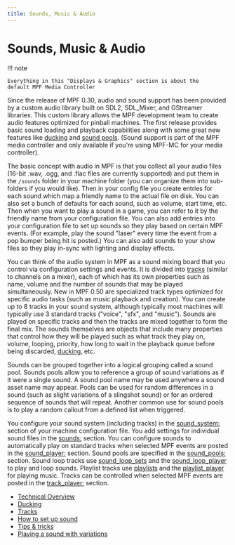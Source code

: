 ```yaml
---
title: Sounds, Music & Audio
---
```


# Sounds, Music & Audio


!!! note

    Everything in this "Displays & Graphics" section is about the
    default MPF Media Controller

Since the release of MPF 0.30, audio and sound support has been provided
by a custom audio library built on SDL2, SDL_Mixer, and GStreamer
libraries. This custom library allows the MPF development team to create
audio features optimized for pinball machines. The first release
provides basic sound loading and playback capabilities along with some
great new features like [ducking](ducking.md) and [sound pools](variations.md). (Sound support is part of the MPF media controller and only
available if you're using MPF-MC for your media controller).

The basic concept with audio in MPF is that you collect all your audio
files (16-bit .wav, .ogg, and .flac files are currently supported) and
put them in the `/sounds` folder in your machine folder (you can
organize them into sub-folders if you would like). Then in your config
file you create entries for each sound which map a friendly name to the
actual file on disk. You can also set a bunch of defaults for each
sound, such as volume, start time, etc. Then when you want to play a
sound in a game, you can refer to it by the friendly name from your
configuration file. You can also add entries into your configuration
file to set up sounds so they play based on certain MPF events. (For
example, play the sound "laser" every time the event from a pop bumper
being hit is posted.) You can also add sounds to your show files so they
play in-sync with lighting and display effects.

You can think of the audio system in MPF as a sound mixing board that
you control via configuration settings and events. It is divided into
[tracks](tracks.md) (similar to
channels on a mixer), each of which has its own properties such as name,
volume and the number of sounds that may be played simultaneously. New
in MPF 0.50 are specialized track types optimized for specific audio
tasks (such as music playback and creation). You can create up to 8
tracks in your sound system, although typically most machines will
typically use 3 standard tracks ("voice", "sfx", and "music").
Sounds are played on specific tracks and then the tracks are mixed
together to form the final mix. The sounds themselves are objects that
include many properties that control how they will be played such as
what track they play on, volume, looping, priority, how long to wait in
the playback queue before being discarded,
[ducking](ducking.md), etc.

Sounds can be grouped together into a logical grouping called a sound
pool. Sounds pools allow you to reference a group of sound variations as
if it were a single sound. A sound pool name may be used anywhere a
sound asset name may appear. Pools can be used for random differences in
a sound (such as slight variations of a slingshot sound) or for an
ordered sequence of sounds that will repeat. Another common use for
sound pools is to play a random callout from a defined list when
triggered.

You configure your sound system (including tracks) in the
[sound_system:](../../config/sound_system.md)
section of your machine configuration file. You add settings for
individual sound files in the
[sounds:](../../config/sounds.md) section. You
can configure sounds to automatically play on standard tracks when
selected MPF events are posted in the
[sound_player:](../../config_players/sound_player.md) section. Sound pools are specified in the
[sound_pools:](../../config/sound_pools.md)
section. Sound loop tracks use
[sound_loop_sets](../../config/sound_loop_sets.md) and the
[sound_loop_player](../../config_players/sound_loop_player.md) to play and loop sounds. Playlist tracks use
[playlists](../../config/playlists.md) and the
[playlist_player](../../config_players/playlist_player.md) for playing music. Tracks can be controlled when selected
MPF events are posted in the
[track_player:](../../config_players/track_player.md) section.

* [Technical Overview](technical.md)
* [Ducking](ducking.md)
* [Tracks](tracks.md)
* [How to set up sound](basic_setup.md)
* [Tips
& tricks](/sound/tips_tricks)
* [Playing a sound with variations](variations.md)

